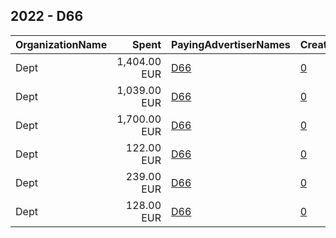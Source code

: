 ## 2022 - D66 
|OrganizationName|Spent|PayingAdvertiserNames|CreativeUrls|Impressions|Genders|AgeBrackets|CountryCodes|BillingAddresses|CandidateBallotInformation|
|:---|---:|:---|:---|---:|:---|:---|:---|:---|:---|
|Dept|1,404.00 EUR|[D66](2022/D66.md)|[0](https://www.snap.com/political-ads/asset/bc28d05cc5f54b57b739265afbae7da7ce652f65398146f59cde8bfb455c7722?mediaType=mp4)|322,282||18+|netherlands|"Delftseplein 27N,Rotterdam,3013AA,NL"|D66|
|Dept|1,039.00 EUR|[D66](2022/D66.md)|[0](https://www.snap.com/political-ads/asset/7481565c822b1af53421f0228bb1de1aa3b326fffc914d1eb5af2db919e13a30?mediaType=mp4)|181,531||18+|netherlands|"Delftseplein 27N,Rotterdam,3013AA,NL"|D66|
|Dept|1,700.00 EUR|[D66](2022/D66.md)|[0](https://www.snap.com/political-ads/asset/ed9e9e9d2a5c649adce2a08b9d7bbae0507e93c170e1862a56c442d109321f63?mediaType=mp4)|432,080||18+|netherlands|"Delftseplein 27N,Rotterdam,3013AA,NL"|D66|
|Dept|122.00 EUR|[D66](2022/D66.md)|[0](https://www.snap.com/political-ads/asset/7481565c822b1af53421f0228bb1de1aa3b326fffc914d1eb5af2db919e13a30?mediaType=mp4)|18,484||18+|netherlands|"Delftseplein 27N,Rotterdam,3013AA,NL"|D66|
|Dept|239.00 EUR|[D66](2022/D66.md)|[0](https://www.snap.com/political-ads/asset/bc28d05cc5f54b57b739265afbae7da7ce652f65398146f59cde8bfb455c7722?mediaType=mp4)|31,660||18+|netherlands|"Delftseplein 27N,Rotterdam,3013AA,NL"|D66|
|Dept|128.00 EUR|[D66](2022/D66.md)|[0](https://www.snap.com/political-ads/asset/a01de724e74c8ebbdc34f40360dc5732bc969192ed0dce3b114ea3b61d7e6e04?mediaType=mp4)|16,142||18+|netherlands|"Delftseplein 27N,Rotterdam,3013AA,NL"|D66|
